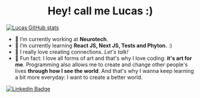 <h1 align="center">Hey! call me Lucas :)</h1>

[![Lucas GitHub stats](https://github-readme-stats.vercel.app/api?username=lucasgmelo)](https://github.com/lucasgmelo/github-readme-stats)

- 🔭  I’m currently working at <b>Neurotech</b>.
- 🌱  I’m currently learning <b>React JS, Next JS, Tests and Phyton.</b> :)
- 💬  I really love creating connections. <i>Let's talk!</i>
- 🤍  Fun fact: I love all forms of art and that's why I love coding: <b>it's art for me</b>. Programming also allows me to create and change other people's lives <b>through how I see the world</b>. And that's why I wanna keep learning a bit more everyday: I want to create a better world. 

[![Linkedin Badge](https://img.shields.io/badge/-Lucas_Melo-blue?style=flat-square&logo=Linkedin&logoColor=white&link=https://www.linkedin.com/in/lucasgmeloo/)](https://www.linkedin.com/in/lucasgmeloo/) 
